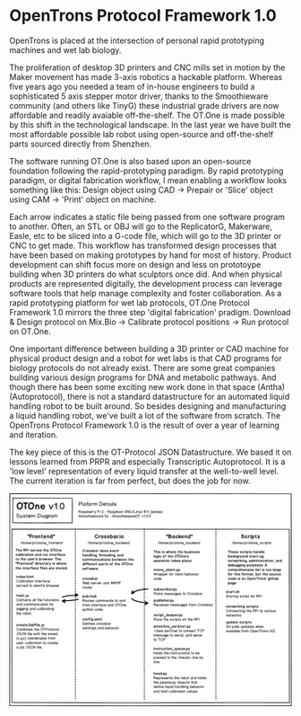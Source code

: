 # OpenTrons Protocol Framework 1.0

OpenTrons is placed at the intersection of personal rapid prototyping machines and wet lab biology. 

The proliferation of desktop 3D printers and CNC mills set in motion by the Maker movement has made 3-axis robotics a hackable platform. Whereas five years ago you needed a team of in-house engineers to build a sophisticated 5 axis stepper motor driver, thanks to the Smoothieware community (and others like TinyG) these industrial grade drivers are now affordable and readily avaiable off-the-shelf. The OT.One is made possible by this shift in the technological landscape. In the last year we have built the most affordable possible lab robot using open-source and off-the-shelf parts sourced directly from Shenzhen. 

The software running OT.One is also based upon an open-source foundation following the rapid-prototyping paradigm. By rapid prototyping paradigm, or digital fabrication workflow, I mean enabling a workflow looks something like this:
Design object using CAD -> Prepair or 'Slice' object using CAM -> 'Print' object on machine. 

Each arrow indicates a static file being passed from one software program to another. Often, an STL or OBJ will go to the ReplicatorG, Makerware, Easle, etc to be sliced into a G-code file, which will go to the 3D printer or CNC to get made. 
This workflow has transformed design processes that have been based on making prototypes by hand for most of history. Product development can shift focus more on design and less on prototoype building when 3D printers do what sculptors once did. And when physical products are represented digitally, the development process can leverage software tools that help manage complexity and foster collaboration. 
As a rapid prototyping platform for wet lab protocols, OT.One Protocol Framework 1.0 mirrors the three step 'digital fabrication' pradigm. Download & Design protocol on Mix.Bio -> Calibrate protocol positions -> Run protocol on OT.One.

One important difference between building a 3D printer or CAD machine for physical product design and a robot for wet labs is that CAD programs for biology protocols do not already exist. There are some great companies building various design programs for DNA and metabolic pathways. And though there has been some exciting new work done in that space (Antha) (Autoprotocol), there is not a standard datastructure for an automated liquid handling robot to be built around. So besides designing and manufacturing a liquid handling robot, we've built a lot of the software from scratch. The OpenTrons Protocol Framework 1.0 is the result of over a year of learning and iteration. 

The key piece of this is the OT-Protocol JSON Datastructure. We based it on lessons learned from PRPR and especially Transcriptic Autoprotocol. It is a 'low level' representation of every liquid transfer at the well-to-well level. The current iteration is far from perfect, but does the job for now. 

![Software Diagram](img/otone_softawre_diagram_1024.png)